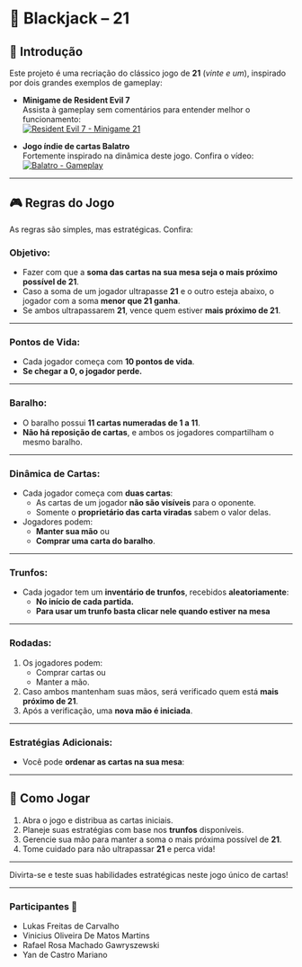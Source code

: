# 🎴 Blackjack – 21

## 📖 Introdução
Este projeto é uma recriação do clássico jogo de **21** (*vinte e um*), inspirado por dois grandes exemplos de gameplay:

- **Minigame de Resident Evil 7**  
  Assista à gameplay sem comentários para entender melhor o funcionamento:  
  [![Resident Evil 7 - Minigame 21](https://img.youtube.com/vi/eHxRdhFSsVY/0.jpg)](https://www.youtube.com/watch?v=eHxRdhFSsVY&t=26s&ab_channel=GameplayOnly)

- **Jogo índie de cartas Balatro**  
  Fortemente inspirado na dinâmica deste jogo. Confira o vídeo:  
  [![Balatro - Gameplay](https://img.youtube.com/vi/Kz22oLuU1BU/0.jpg)](https://www.youtube.com/watch?v=Kz22oLuU1BU&ab_channel=Foxshades%28FGNC%29)

---

## 🎮 Regras do Jogo
As regras são simples, mas estratégicas. Confira:  

### Objetivo:
- Fazer com que a **soma das cartas na sua mesa seja o mais próximo possível de 21**.  
- Caso a soma de um jogador ultrapasse **21** e o outro esteja abaixo, o jogador com a soma **menor que 21 ganha**.  
- Se ambos ultrapassarem **21**, vence quem estiver **mais próximo de 21**.  

---

### Pontos de Vida:
- Cada jogador começa com **10 pontos de vida**.  
- **Se chegar a 0, o jogador perde.**

---

### Baralho:
- O baralho possui **11 cartas numeradas de 1 a 11**.  
- **Não há reposição de cartas**, e ambos os jogadores compartilham o mesmo baralho.  

---

### Dinâmica de Cartas:
- Cada jogador começa com **duas cartas**:  
  - As cartas de um jogador **não são visíveis** para o oponente.  
  - Somente o **proprietário das carta viradas** sabem o valor delas.  
- Jogadores podem:
  - **Manter sua mão** ou  
  - **Comprar uma carta do baralho**.

---

### Trunfos:
- Cada jogador tem um **inventário de trunfos**, recebidos **aleatoriamente**:  
  - **No início de cada partida.**
  - **Para usar um trunfo basta clicar nele quando estiver na mesa**

---

### Rodadas:
1. Os jogadores podem:
   - Comprar cartas ou  
   - Manter a mão.  
2. Caso ambos mantenham suas mãos, será verificado quem está **mais próximo de 21**.  
3. Após a verificação, uma **nova mão é iniciada**.  

---

### Estratégias Adicionais:
- Você pode **ordenar as cartas na sua mesa**:  

---

## 🚀 Como Jogar
1. Abra o jogo e distribua as cartas iniciais.  
2. Planeje suas estratégias com base nos **trunfos** disponíveis.  
3. Gerencie sua mão para manter a soma o mais próxima possível de **21**.  
4. Tome cuidado para não ultrapassar **21** e perca vida!  

---

Divirta-se e teste suas habilidades estratégicas neste jogo único de cartas!  

---
### Participantes 👥
- Lukas Freitas de Carvalho
- Vinicius Oliveira De Matos Martins
- Rafael Rosa Machado Gawryszewski
- Yan de Castro Mariano
